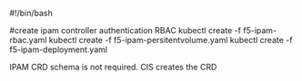 #!/bin/bash

#create ipam controller authentication RBAC
kubectl create -f f5-ipam-rbac.yaml
kubectl create -f f5-ipam-persitentvolume.yaml
kubectl create -f f5-ipam-deployment.yaml

IPAM CRD schema is not required. CIS creates the CRD